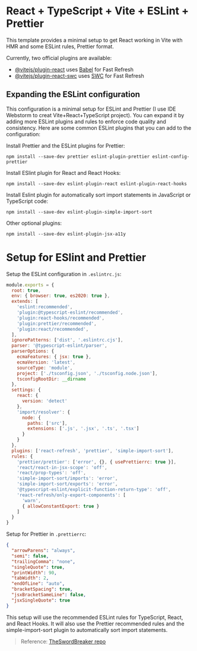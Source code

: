 # React + TypeScript + Vite + ESLint + Prettier

This template provides a minimal setup to get React working in Vite with HMR and some ESLint rules, Prettier format.

Currently, two official plugins are available:

- [@vitejs/plugin-react](https://github.com/vitejs/vite-plugin-react/blob/main/packages/plugin-react/README.md) uses [Babel](https://babeljs.io/) for Fast Refresh
- [@vitejs/plugin-react-swc](https://github.com/vitejs/vite-plugin-react-swc) uses [SWC](https://swc.rs/) for Fast Refresh

## Expanding the ESLint configuration

This configuration is a minimal setup for ESLint and Prettier (I use IDE Webstorm to creat Vite+React+TypeScript project). You can expand it by adding more ESLint plugins and rules to enforce code quality and consistency. Here are some common ESLint plugins that you can add to the configuration:

Install Prettier and the ESLint plugins for Prettier:

```
npm install --save-dev prettier eslint-plugin-prettier eslint-config-prettier
```

Install ESlint plugin for React and React Hooks:

```
npm install --save-dev eslint-plugin-react eslint-plugin-react-hooks
```

Install Eslint plugin for automatically sort import statements in JavaScript or TypeScript code: 
```
npm install --save-dev eslint-plugin-simple-import-sort
```

Other optional plugins:
```
npm install --save-dev eslint-plugin-jsx-a11y
```
# Setup for ESlint and Prettier

Setup the ESLint configuration in `.eslintrc.js`:

```js
module.exports = {
  root: true,
  env: { browser: true, es2020: true },
  extends: [
    'eslint:recommended',
    'plugin:@typescript-eslint/recommended',
    'plugin:react-hooks/recommended',
    'plugin:prettier/recommended',
    'plugin:react/recommended',
  ],
  ignorePatterns: ['dist', '.eslintrc.cjs'],
  parser: '@typescript-eslint/parser',
  parserOptions: {
    ecmaFeatures: { jsx: true },
    ecmaVersion: 'latest',
    sourceType: 'module',
    project: ['./tsconfig.json', './tsconfig.node.json'],
    tsconfigRootDir: __dirname
  },
  settings: {
    react: {
      version: 'detect'
    },
    'import/resolver': {
      node: {
        paths: ['src'],
        extensions: ['.js', '.jsx', '.ts', '.tsx']
      }
    }
  },
  plugins: ['react-refresh', 'prettier', 'simple-import-sort'],
  rules: {
    'prettier/prettier': ['error', {}, { usePrettierrc: true }],
    'react/react-in-jsx-scope': 'off',
    'react/prop-types': 'off',
    'simple-import-sort/imports': 'error',
    'simple-import-sort/exports': 'error',
    '@typescript-eslint/explicit-function-return-type': 'off',
    'react-refresh/only-export-components': [
      'warn',
      { allowConstantExport: true }
    ]
  }
}
```
Setup for Prettier in `.prettierrc`:

```json
{
  "arrowParens": "always",
  "semi": false,
  "trailingComma": "none",
  "singleQuote": true,
  "printWidth": 90,
  "tabWidth": 2,
  "endOfLine": "auto",
  "bracketSpacing": true,
  "jsxBracketSameLine": false,
  "jsxSingleQuote": true
}
```

This setup will use the recommended ESLint rules for TypeScript, React, and React Hooks. It will also use the Prettier recommended rules and the simple-import-sort plugin to automatically sort import statements. 

> Reference: [TheSwordBreaker repo](https://github.com/TheSwordBreaker/vite-reactts-eslint-prettier)